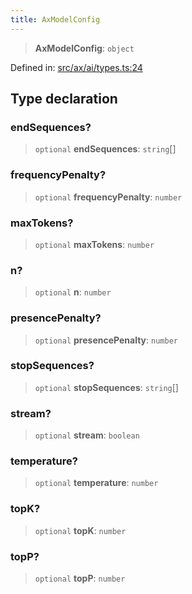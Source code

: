 ```yaml
---
title: AxModelConfig
---
```


> **AxModelConfig**: `object`

Defined in: [src/ax/ai/types.ts:24](#apidocs/httpsgithubcomax-llmaxblob3b79ada8d723949fcd8a76c2b6f48cf69d8394f8srcaxaitypestsl24)

## Type declaration

<a id="endSequences"></a>

### endSequences?

> `optional` **endSequences**: `string`[]

<a id="frequencyPenalty"></a>

### frequencyPenalty?

> `optional` **frequencyPenalty**: `number`

<a id="maxTokens"></a>

### maxTokens?

> `optional` **maxTokens**: `number`

<a id="n"></a>

### n?

> `optional` **n**: `number`

<a id="presencePenalty"></a>

### presencePenalty?

> `optional` **presencePenalty**: `number`

<a id="stopSequences"></a>

### stopSequences?

> `optional` **stopSequences**: `string`[]

<a id="stream"></a>

### stream?

> `optional` **stream**: `boolean`

<a id="temperature"></a>

### temperature?

> `optional` **temperature**: `number`

<a id="topK"></a>

### topK?

> `optional` **topK**: `number`

<a id="topP"></a>

### topP?

> `optional` **topP**: `number`
